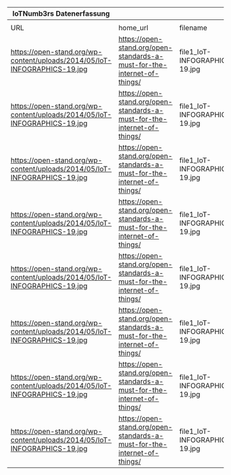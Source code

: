 |IoTNumb3rs Datenerfassung|||||||||||
| ---- | ---- | ---- | ---- | ---- | ---- | ---- | ---- | ---- | ---- | ---- |
||||||||||||
|URL|home_url|filename|device_class|device_count|market_class|market_volume|prognosis_year|publication_year|authorship_class|Dropbox folder|
|https://open-stand.org/wp-content/uploads/2014/05/IoT-INFOGRAPHICS-19.jpg|https://open-stand.org/open-standards-a-must-for-the-internet-of-things/|file1_IoT-INFOGRAPHICS-19.jpg|Generic IoT|36400000000|||2022|2014|company|JinlinHolic/20181212-1800|
|https://open-stand.org/wp-content/uploads/2014/05/IoT-INFOGRAPHICS-19.jpg|https://open-stand.org/open-standards-a-must-for-the-internet-of-things/|file1_IoT-INFOGRAPHICS-19.jpg|Industrial|11300000000|||2022|2014|company|JinlinHolic/20181212-1800|
|https://open-stand.org/wp-content/uploads/2014/05/IoT-INFOGRAPHICS-19.jpg|https://open-stand.org/open-standards-a-must-for-the-internet-of-things/|file1_IoT-INFOGRAPHICS-19.jpg|Computers|2600000000|||2022|2014|company|JinlinHolic/20181212-1800|
|https://open-stand.org/wp-content/uploads/2014/05/IoT-INFOGRAPHICS-19.jpg|https://open-stand.org/open-standards-a-must-for-the-internet-of-things/|file1_IoT-INFOGRAPHICS-19.jpg|Automotiv|1300000000|||2022|2014|company|JinlinHolic/20181212-1800|
|https://open-stand.org/wp-content/uploads/2014/05/IoT-INFOGRAPHICS-19.jpg|https://open-stand.org/open-standards-a-must-for-the-internet-of-things/|file1_IoT-INFOGRAPHICS-19.jpg|Medical|800000000|||2022|2014|company|JinlinHolic/20181212-1800|
|https://open-stand.org/wp-content/uploads/2014/05/IoT-INFOGRAPHICS-19.jpg|https://open-stand.org/open-standards-a-must-for-the-internet-of-things/|file1_IoT-INFOGRAPHICS-19.jpg|Communications|10100000000|||2022|2014|company|JinlinHolic/20181212-1800|
|https://open-stand.org/wp-content/uploads/2014/05/IoT-INFOGRAPHICS-19.jpg|https://open-stand.org/open-standards-a-must-for-the-internet-of-things/|file1_IoT-INFOGRAPHICS-19.jpg|Military and Aerospace|4000000|||2022|2014|company|JinlinHolic/20181212-1800|
|https://open-stand.org/wp-content/uploads/2014/05/IoT-INFOGRAPHICS-19.jpg|https://open-stand.org/open-standards-a-must-for-the-internet-of-things/|file1_IoT-INFOGRAPHICS-19.jpg|Consumer|10300000000|||2022|2014|company|JinlinHolic/20181212-1800|
